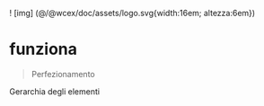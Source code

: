 <!--DESC: {icon:{name:"explore"},id:4} -->

! [img] (@/@wcex/doc/assets/logo.svg{width:16em; altezza:6em})
# funziona
> Perfezionamento

Gerarchia degli elementi